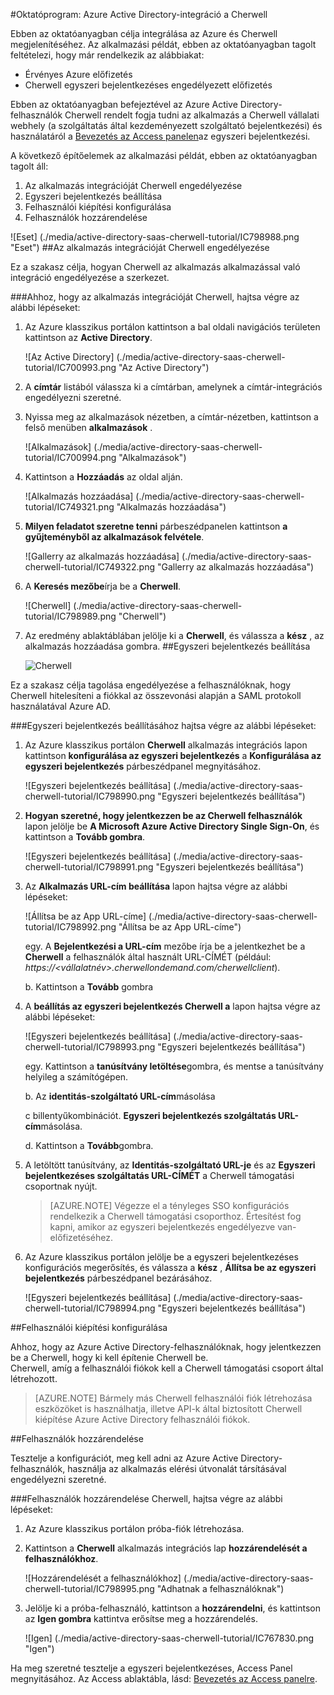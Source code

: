 <properties 
    pageTitle="Oktatóprogram: Azure Active Directory-integráció a Cherwell |} Microsoft Azure" 
    description="Megtudhatja, hogyan használhatja a Cherwell az Azure Active Directory ahhoz, hogy az egyszeri bejelentkezés, automatikus kiépítési és az egyéb!" 
    services="active-directory" 
    authors="jeevansd"  
    documentationCenter="na" 
    manager="femila"/>
<tags 
    ms.service="active-directory" 
    ms.devlang="na" 
    ms.topic="article" 
    ms.tgt_pltfrm="na" 
    ms.workload="identity" 
    ms.date="10/14/2016" 
    ms.author="jeedes" />

#<a name="tutorial-azure-active-directory-integration-with-cherwell"></a>Oktatóprogram: Azure Active Directory-integráció a Cherwell

Ebben az oktatóanyagban célja integrálása az Azure és Cherwell megjelenítéséhez. Az alkalmazási példát, ebben az oktatóanyagban tagolt feltételezi, hogy már rendelkezik az alábbiakat:

-   Érvényes Azure előfizetés
-   Cherwell egyszeri bejelentkezéses engedélyezett előfizetés

Ebben az oktatóanyagban befejeztével az Azure Active Directory-felhasználók Cherwell rendelt fogja tudni az alkalmazás a Cherwell vállalati webhely (a szolgáltatás által kezdeményezett szolgáltató bejelentkezési) és használatáról a [Bevezetés az Access panelen](active-directory-saas-access-panel-introduction.md)az egyszeri bejelentkezési.

A következő építőelemek az alkalmazási példát, ebben az oktatóanyagban tagolt áll:

1.  Az alkalmazás integrációját Cherwell engedélyezése
2.  Egyszeri bejelentkezés beállítása
3.  Felhasználói kiépítési konfigurálása
4.  Felhasználók hozzárendelése

![Eset] (./media/active-directory-saas-cherwell-tutorial/IC798988.png "Eset")
##<a name="enabling-the-application-integration-for-cherwell"></a>Az alkalmazás integrációját Cherwell engedélyezése

Ez a szakasz célja, hogyan Cherwell az alkalmazás alkalmazással való integráció engedélyezése a szerkezet.

###<a name="to-enable-the-application-integration-for-cherwell-perform-the-following-steps"></a>Ahhoz, hogy az alkalmazás integrációját Cherwell, hajtsa végre az alábbi lépéseket:

1.  Az Azure klasszikus portálon kattintson a bal oldali navigációs területen kattintson az **Active Directory**.

    ![Az Active Directory] (./media/active-directory-saas-cherwell-tutorial/IC700993.png "Az Active Directory")

2.  A **címtár** listából válassza ki a címtárban, amelynek a címtár-integrációs engedélyezni szeretné.

3.  Nyissa meg az alkalmazások nézetben, a címtár-nézetben, kattintson a felső menüben **alkalmazások** .

    ![Alkalmazások] (./media/active-directory-saas-cherwell-tutorial/IC700994.png "Alkalmazások")

4.  Kattintson a **Hozzáadás** az oldal alján.

    ![Alkalmazás hozzáadása] (./media/active-directory-saas-cherwell-tutorial/IC749321.png "Alkalmazás hozzáadása")

5.  **Milyen feladatot szeretne tenni** párbeszédpanelen kattintson **a gyűjteményből az alkalmazások felvétele**.

    ![Gallerry az alkalmazás hozzáadása] (./media/active-directory-saas-cherwell-tutorial/IC749322.png "Gallerry az alkalmazás hozzáadása")

6.  A **Keresés mezőbe**írja be a **Cherwell**.

    ![Cherwell] (./media/active-directory-saas-cherwell-tutorial/IC798989.png "Cherwell")

7.  Az eredmény ablaktáblában jelölje ki a **Cherwell**, és válassza a **kész** , az alkalmazás hozzáadása gombra.
##<a name="configuring-single-sign-on"></a>Egyszeri bejelentkezés beállítása

    ![Cherwell](./media/active-directory-saas-cherwell-tutorial/IC798996.png "Cherwell")

Ez a szakasz célja tagolása engedélyezése a felhasználóknak, hogy Cherwell hitelesíteni a fiókkal az összevonási alapján a SAML protokoll használatával Azure AD.

###<a name="to-configure-single-sign-on-perform-the-following-steps"></a>Egyszeri bejelentkezés beállításához hajtsa végre az alábbi lépéseket:

1.  Az Azure klasszikus portálon **Cherwell** alkalmazás integrációs lapon kattintson **konfigurálása az egyszeri bejelentkezés** a **Konfigurálása az egyszeri bejelentkezés** párbeszédpanel megnyitásához.

    ![Egyszeri bejelentkezés beállítása] (./media/active-directory-saas-cherwell-tutorial/IC798990.png "Egyszeri bejelentkezés beállítása")

2.  **Hogyan szeretné, hogy jelentkezzen be az Cherwell felhasználók** lapon jelölje be **A Microsoft Azure Active Directory Single Sign-On**, és kattintson a **Tovább gombra**.

    ![Egyszeri bejelentkezés beállítása] (./media/active-directory-saas-cherwell-tutorial/IC798991.png "Egyszeri bejelentkezés beállítása")

3.  Az **Alkalmazás URL-cím beállítása** lapon hajtsa végre az alábbi lépéseket:

    ![Állítsa be az App URL-címe] (./media/active-directory-saas-cherwell-tutorial/IC798992.png "Állítsa be az App URL-címe")

    egy.  A **Bejelentkezési a URL-cím** mezőbe írja be a jelentkezhet be a **Cherwell** a felhasználók által használt URL-CÍMÉT (például: *https://\<vállalatnév\>.cherwellondemand.com/cherwellclient*).

    b.  Kattintson a **Tovább** gombra

4.  A **beállítás az egyszeri bejelentkezés Cherwell a** lapon hajtsa végre az alábbi lépéseket:

    ![Egyszeri bejelentkezés beállítása] (./media/active-directory-saas-cherwell-tutorial/IC798993.png "Egyszeri bejelentkezés beállítása")

    egy.  Kattintson a **tanúsítvány letöltése**gombra, és mentse a tanúsítvány helyileg a számítógépen.

    b.  Az **identitás-szolgáltató URL-cím**másolása

    c billentyűkombinációt.  **Egyszeri bejelentkezés szolgáltatás URL-cím**másolása.

    d.  Kattintson a **Tovább**gombra.

5.  A letöltött tanúsítvány, az **Identitás-szolgáltató URL-je** és az **Egyszeri bejelentkezéses szolgáltatás URL-CÍMÉT** a Cherwell támogatási csoportnak nyújt.

    >[AZURE.NOTE] Végezze el a tényleges SSO konfigurációs rendelkezik a Cherwell támogatási csoporthoz.
Értesítést fog kapni, amikor az egyszeri bejelentkezés engedélyezve van-előfizetéséhez.

6.  Az Azure klasszikus portálon jelölje be a egyszeri bejelentkezéses konfigurációs megerősítés, és válassza a **kész** , **Állítsa be az egyszeri bejelentkezés** párbeszédpanel bezárásához.

    ![Egyszeri bejelentkezés beállítása] (./media/active-directory-saas-cherwell-tutorial/IC798994.png "Egyszeri bejelentkezés beállítása")

##<a name="configuring-user-provisioning"></a>Felhasználói kiépítési konfigurálása

Ahhoz, hogy az Azure Active Directory-felhasználóknak, hogy jelentkezzen be a Cherwell, hogy ki kell építenie Cherwell be.  
Cherwell, amíg a felhasználói fiókok kell a Cherwell támogatási csoport által létrehozott.

>[AZURE.NOTE] Bármely más Cherwell felhasználói fiók létrehozása eszközöket is használhatja, illetve API-k által biztosított Cherwell kiépítése Azure Active Directory felhasználói fiókok.

##<a name="assigning-users"></a>Felhasználók hozzárendelése

Tesztelje a konfigurációt, meg kell adni az Azure Active Directory-felhasználók, használja az alkalmazás elérési útvonalát társításával engedélyezni szeretné.

###<a name="to-assign-users-to-cherwell-perform-the-following-steps"></a>Felhasználók hozzárendelése Cherwell, hajtsa végre az alábbi lépéseket:

1.  Az Azure klasszikus portálon próba-fiók létrehozása.

2.  Kattintson a **Cherwell** alkalmazás integrációs lap **hozzárendelését a felhasználókhoz**.

    ![Hozzárendelését a felhasználókhoz] (./media/active-directory-saas-cherwell-tutorial/IC798995.png "Adhatnak a felhasználóknak")

3.  Jelölje ki a próba-felhasználó, kattintson a **hozzárendelni**, és kattintson az **Igen gombra** kattintva erősítse meg a hozzárendelés.

    ![Igen] (./media/active-directory-saas-cherwell-tutorial/IC767830.png "Igen")

Ha meg szeretné tesztelje a egyszeri bejelentkezéses, Access Panel megnyitásához. Az Access ablaktábla, lásd: [Bevezetés az Access panelre](active-directory-saas-access-panel-introduction.md).
